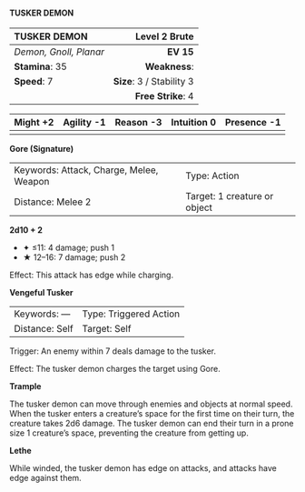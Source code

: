 #### TUSKER DEMON

| TUSKER DEMON           |         **Level 2 Brute** |
| :--------------------- | ------------------------: |
| *Demon, Gnoll, Planar* |                 **EV 15** |
| **Stamina**: 35        |             **Weakness**: |
| **Speed**: 7           | **Size**: 3 / Stability 3 |
|                        |        **Free Strike**: 4 |

| **Might** +2 | **Agility** -1 | **Reason** -3 | **Intuition** 0 | **Presence** -1 |
| ------------ | -------------- | ------------- | --------------- | --------------- |
|              |                |               |                 |                 |

**Gore (Signature)**

|                                         |                              |
| :-------------------------------------- | :--------------------------- |
| Keywords: Attack, Charge, Melee, Weapon | Type: Action                 |
| Distance: Melee 2                       | Target: 1 creature or object |

**2d10 + 2**

- ✦ ≤11: 4 damage; push 1
- ★ 12–16: 7 damage; push 2

Effect: This attack has edge while charging.

**Vengeful Tusker**

|                |                        |
| :------------- | :--------------------- |
| Keywords: —    | Type: Triggered Action |
| Distance: Self | Target: Self           |

Trigger: An enemy within 7 deals damage to the tusker.

Effect: The tusker demon charges the target using Gore.

**Trample**

The tusker demon can move through enemies and objects at normal speed. When the tusker enters a creature’s space for the first time on their turn, the creature takes 2d6 damage. The tusker demon can end their turn in a prone size 1 creature’s space, preventing the creature from getting up.

**Lethe**

While winded, the tusker demon has edge on attacks, and attacks have edge against them.
